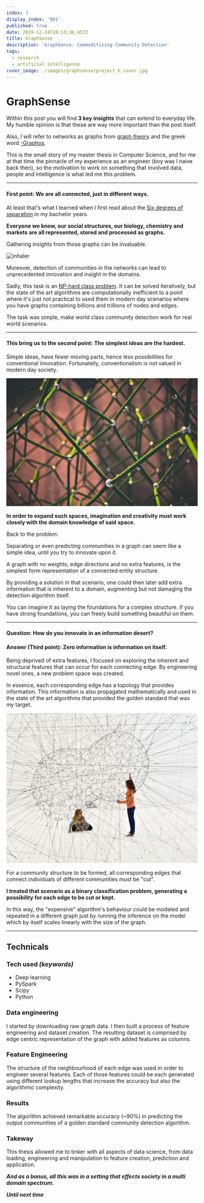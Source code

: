 ```yaml
---
index: 1
display_index: '001'
published: true
date: 2019-12-24T20:13:36.857Z
title: GraphSense
description: 'GraphSense: Commoditizing Community Detection'
tags:
  - research
  - artificial intelligence
cover_image: ./images/graphsense/project_b_cover.jpg
---
```

# GraphSense

Within this post you will find **3 key insights** that can extend to everyday life. My humble opinion is that these are way more important than the post itself.

Also, I will refer to networks as graphs from [graph theory](https://en.wikipedia.org/wiki/Graph_theory)
and the greek word [-Graphos](https://www.etymonline.com/word/-graph).

This is the small story of my master thesis in Computer Science, and for me at that time the pinnacle of my experience as an engineer (boy was I naive back then), so the motivation to work on something that involved data, people and intelligence is what led me this problem.

---

#### First point: We are all connected, just in different ways.

At least that's what I learned when I first read about the [Six degrees of separation](https://en.wikipedia.org/wiki/Six_degrees_of_separation) in my bachelor years.

**Everyone we know, our social structures, our biology, chemistry and markets are all represented, stored and processed as graphs.**

Gathering insights from those graphs can be invaluable. 

![inhaler](./images/graphsense/nasa.jpg)


Moreover, detection of communities in the networks can lead to unprecedented innovation and insight in the domains.

Sadly, this task is an [NP-hard class problem](https://www.tutorialspoint.com/design_and_analysis_of_algorithms/design_and_analysis_of_algorithms_np_hard_complete_classes.htm). It can be solved iteratively, but the state of the art algorithms are computationally inefficient to a point where it's just not practical to used them in modern day scenarios where you have graphs containing billions and trillions of nodes and edges.

The task was simple, make world class community detection work for real world scenarios.

---

#### This bring us to the second point: The simplest ideas are the hardest.

Simple ideas, have fewer moving parts, hence less possibilities for conventional innovation. Fortunatelly, conventionalism is not valued in modern day society.

![network_1](./images/graphsense/network_green.jpg)

**In order to expand such spaces, imagination and creativity must work closely with the domain knowledge of said space.**

Back to the problem: 

Separating or even predicting communities in a graph can seem like a simple idea, until you try to innovate upon it.

A graph with no weights, edge directions and no extra features, is the simplest form representation of a connected entity structure.
 
By providing a solution in that scenario, one could then later add extra information that is inherent to a domain, augmenting but not damaging the detection algorithm itself.

You can imagine it as laying the foundations for a complex structure. If you have strong foundations, you can freely build something beautiful on them.

---

#### Question: How do you innovate in an information desert? 

#### Answer (Third point): Zero information is information on itself.

Being deprived of extra features, I focused on 
exploring the inherent and structural features that can occur for each connecting edge. By engineering novel ones, a new problem space was created.

In essence, each corresponding edge has a topology that provides information. This information is also propagated mathematically and used in the state of the art algorithms that provided the golden standard that was my target.

![network_kids](./images/graphsense/network_kids.png)

For a community structure to be formed, all corresponding edges that connect individuals of different communities must be "cut".

**I treated that scenario as a binary classification problem, generating a possibility for each edge to be cut or kept.**

In this way, the "expensive" algorithm's behaviour could be modeled and repeated in a different graph just by running the inference on the model which by itself scales linearly with the size of the graph.

---

## Technicals

### Tech used _(keywords)_

- Deep learning
- PySpark
- Scipy
- Python

### Data engineering

I started by downloading raw graph data. I then built a process of feature engineering and dataset creation. The resulting dataset is comprised by edge centric representation of the graph with added features as columns.

### Feature Engineering

The structure of the neighbourhood of each edge was used in order to engineer several features. Each of those features could be each generated using different lookup lengths that increase the accuracy but also the algorithmic complexity.

### Results

The algorithm achieved remarkable accuracy (~90%) in predicting the output communities of a golden standard community detection algorithm.

### Takeway

This thesis allowed me to tinker with all aspects of data science, from data loading, engineering and manipulation to feature creation, prediction and application.

***And as a bonus, all this was in a setting that effects society in a multi domain spectrum.***


***Until next time***